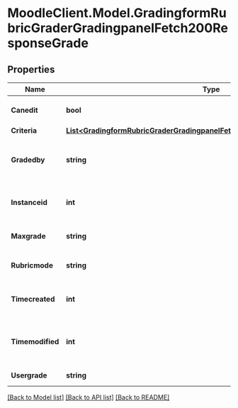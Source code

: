 # MoodleClient.Model.GradingformRubricGraderGradingpanelFetch200ResponseGrade

## Properties

Name | Type | Description | Notes
------------ | ------------- | ------------- | -------------
**Canedit** | **bool** | Can the user edit this | [default to null]
**Criteria** | [**List&lt;GradingformRubricGraderGradingpanelFetch200ResponseGradeCriteriaInner&gt;**](GradingformRubricGraderGradingpanelFetch200ResponseGradeCriteriaInner.md) |  | 
**Gradedby** | **string** | The assumed grader of this grading instance | 
**Instanceid** | **int** | The id of the current grading instance | 
**Maxgrade** | **string** | Max possible grade | 
**Rubricmode** | **string** | The mode i.e. evaluate editable | [default to "null"]
**Timecreated** | **int** | The time that the grade was created | 
**Timemodified** | **int** | The time that the grade was last updated | 
**Usergrade** | **string** | Current user grade | 

[[Back to Model list]](../README.md#documentation-for-models) [[Back to API list]](../README.md#documentation-for-api-endpoints) [[Back to README]](../README.md)

